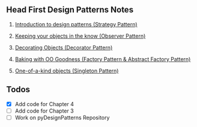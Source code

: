 ## Head First Design Patterns Notes

1. [Introduction to design patterns (Strategy Pattern)](./notes/Chapter1.md)

2. [Keeping your objects in the know (Observer Pattern)](./notes/Chapter2.md)

3. [Decorating Objects (Decorator Pattern)](./notes/Chapter3.md)

4. [Baking with OO Goodness (Factory Pattern & Abstract Factory Pattern)](./notes/Chapter4.md)

5. [One-of-a-kind objects (Singleton Pattern)](./notes/Chapter5.md)

## Todos 

* [x] Add code for Chapter 4
* [ ] Add code for Chapter 3
* [ ] Work on pyDesignPatterns Repository